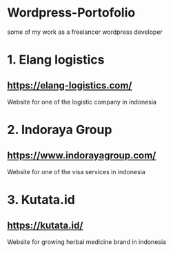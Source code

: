# Wordpress-Portofolio
some of my work as a freelancer wordpress developer


# 1. Elang logistics
## https://elang-logistics.com/
Website for one of the logistic company in indonesia 

# 2. Indoraya Group
## https://www.indorayagroup.com/
Website for one of the visa services in indonesia

# 3. Kutata.id
## https://kutata.id/
Website for growing herbal medicine brand in indonesia
